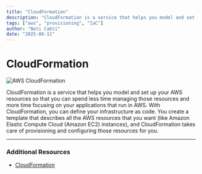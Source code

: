 ```yaml
---
title: "CloudFormation"
description: "CloudFormation is a service that helps you model and set up your AWS resources so that you can spend less time managing those resources and more time focusing on your applications that run in AWS"
tags: ["aws", "provisioning", "IaC"]
author: "Nati Cabti"
date: "2025-08-11"
---
```


# CloudFormation

<div class="aws__ImageCentered">
<img style={{ width: '96px', overflowX: 'auto' }} src="/img/aws/aws-logo-cloudformation.png" alt="AWS CloudFormation" />
</div>

CloudFormation is a service that helps you model and set up your AWS resources so that you can spend less time managing those resources and more time focusing on your applications that run in AWS.
With CloudFormation, you can define your infrastructure as code. You create a template that describes all the AWS resources that you want (like Amazon Elastic Compute Cloud (Amazon EC2) instances), and CloudFormation takes care of provisioning and configuring those resources for you.

---

### Additional Resources

- [CloudFormation](https://aws.amazon.com/cloudformation)
